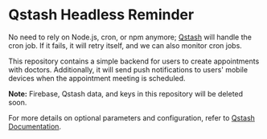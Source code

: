 # Qstash Headless Reminder

No need to rely on Node.js, cron, or npm anymore; [Qstash](https://upstash.com) will handle the cron job. If it fails, it will retry itself, and we can also monitor cron jobs.

This repository contains a simple backend for users to create appointments with doctors. Additionally, it will send push notifications to users' mobile devices when the appointment meeting is scheduled.

**Note:** Firebase, Qstash data, and keys in this repository will be deleted soon.

For more details on optional parameters and configuration, refer to [Qstash Documentation](https://upstash.com/docs/qstash/howto/publishing#optional-parameters-and-configuration).
